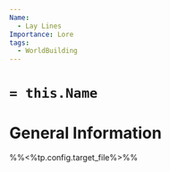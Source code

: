 ```yaml
---
Name:
  - Lay Lines
Importance: Lore
tags:
  - WorldBuilding
---
```

# `= this.Name`

# General Information

%%<%tp.config.target_file%>%%